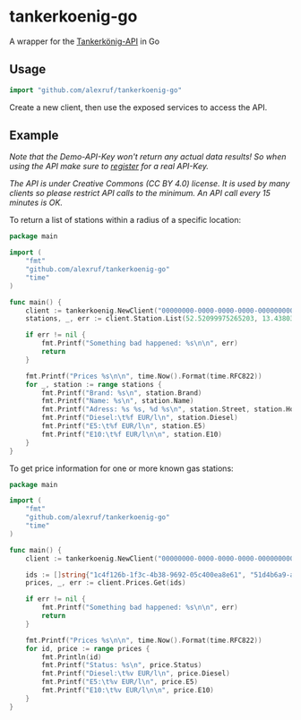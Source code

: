 # tankerkoenig-go

A wrapper for the [Tankerkönig-API](https://creativecommons.tankerkoenig.de/) in Go

## Usage

```go
import "github.com/alexruf/tankerkoenig-go"
```
Create a new client, then use the exposed services to access the API.

## Example

_Note that the Demo-API-Key won't return any actual data results! So when using the API make sure to [register](https://creativecommons.tankerkoenig.de/#register) for a real API-Key._

_The API is under Creative Commons (CC BY 4.0) license. It is used by many clients so please restrict API calls to the minimum. An API call every 15 minutes is OK._

To return a list of stations within a radius of a specific location:

```go
package main

import (
	"fmt"
	"github.com/alexruf/tankerkoenig-go"
	"time"
)

func main() {
	client := tankerkoenig.NewClient("00000000-0000-0000-0000-000000000002", nil)
	stations, _, err := client.Station.List(52.52099975265203, 13.43803882598877, 4)

	if err != nil {
		fmt.Printf("Something bad happened: %s\n\n", err)
		return
	}

	fmt.Printf("Prices %s\n\n", time.Now().Format(time.RFC822))
	for _, station := range stations {
		fmt.Printf("Brand: %s\n", station.Brand)
		fmt.Printf("Name: %s\n", station.Name)
		fmt.Printf("Adress: %s %s, %d %s\n", station.Street, station.HouseNumber, station.PostCode, station.Place)
		fmt.Printf("Diesel:\t%f EUR/l\n", station.Diesel)
		fmt.Printf("E5:\t%f EUR/l\n", station.E5)
		fmt.Printf("E10:\t%f EUR/l\n\n", station.E10)
	}
}
```

To get price information for one or more known gas stations:

```go
package main

import (
	"fmt"
	"github.com/alexruf/tankerkoenig-go"
	"time"
)

func main() {
	client := tankerkoenig.NewClient("00000000-0000-0000-0000-000000000002", nil)

	ids := []string{"1c4f126b-1f3c-4b38-9692-05c400ea8e61", "51d4b6a9-a095-1aa0-e100-80009459e03a", "579d25fd-acb9-445a-9494-f7fe0fa7ce4a", "51d4b660-a095-1aa0-e100-80009459e03a"}
	prices, _, err := client.Prices.Get(ids)

	if err != nil {
		fmt.Printf("Something bad happened: %s\n\n", err)
		return
	}

	fmt.Printf("Prices %s\n\n", time.Now().Format(time.RFC822))
	for id, price := range prices {
		fmt.Println(id)
		fmt.Printf("Status: %s\n", price.Status)
		fmt.Printf("Diesel:\t%v EUR/l\n", price.Diesel)
		fmt.Printf("E5:\t%v EUR/l\n", price.E5)
		fmt.Printf("E10:\t%v EUR/l\n\n", price.E10)
	}
}
```
